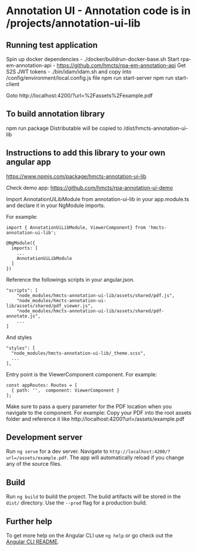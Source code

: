 # Annotation UI - Annotation code is in /projects/annotation-ui-lib
## Running test application
Spin up docker dependencies - ./docker/buildrun-docker-base.sh
Start rpa-em-annotation-api - https://github.com/hmcts/rpa-em-annotation-api
Get S2S JWT tokens - ./bin/idam/idam.sh and copy into /config/environment/local.config.js file
npm run start-server
npm run start-client

Goto http://localhost:4200/?url=%2Fassets%2Fexample.pdf 

## To build annotation library
npm run package
Distributable will be copied to /dist/hmcts-annotation-ui-lib

## Instructions to add this library to your own angular app
https://www.npmjs.com/package/hmcts-annotation-ui-lib

Check demo app:
https://github.com/hmcts/rpa-annotation-ui-demo


Import AnnotationUiLibModule from annotation-ui-lib in your app.module.ts and declare it in your NgModule imports.

For example:
```
import { AnnotationUiLibModule, ViewerComponent} from 'hmcts-annotation-ui-lib';

@NgModule({
  imports: [
    ...
    AnnotationUiLibModule
  ]
})
```

Reference the followings scripts in your angular.json.
```
"scripts": [
    "node_modules/hmcts-annotation-ui-lib/assets/shared/pdf.js",
    "node_modules/hmcts-annotation-ui-lib/assets/shared/pdf_viewer.js",
    "node_modules/hmcts-annotation-ui-lib/assets/shared/pdf-annotate.js",
    ...
]
```

And styles
```
"styles": [
  "node_modules/hmcts-annotation-ui-lib/_theme.scss",
  ...
],
```

Entry point is the ViewerComponent component. For example:
```
const appRoutes: Routes = [
  { path: '',  component: ViewerComponent }
]; 
```

Make sure to pass a query parameter for the PDF location when you navigate to the component. For example:
Copy your PDF into the root assets folder and reference it like http://localhost:4200?url=/assets/example.pdf


## Development server

Run `ng serve` for a dev server. Navigate to `http://localhost:4200/?url=/assets/example.pdf`. The app will automatically reload if you change any of the source files.

## Build

Run `ng build` to build the project. The build artifacts will be stored in the `dist/` directory. Use the `--prod` flag for a production build.

## Further help

To get more help on the Angular CLI use `ng help` or go check out the [Angular CLI README](https://github.com/angular/angular-cli/blob/master/README.md).
